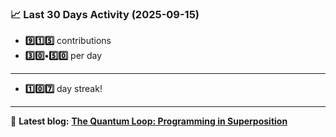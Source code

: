 <!--START_STATS-->
### 📈 Last 30 Days Activity (2025-09-15)  
- **9️⃣1️⃣5️⃣** contributions  
- **3️⃣0️⃣•5️⃣0️⃣** per day
---
- **1️⃣0️⃣7️⃣** day streak!
---
📝 **Latest blog:** [**The Quantum Loop: Programming in Superposition**](https://andriak.com/blog/quantum-loop)
<!--END_STATS-->
